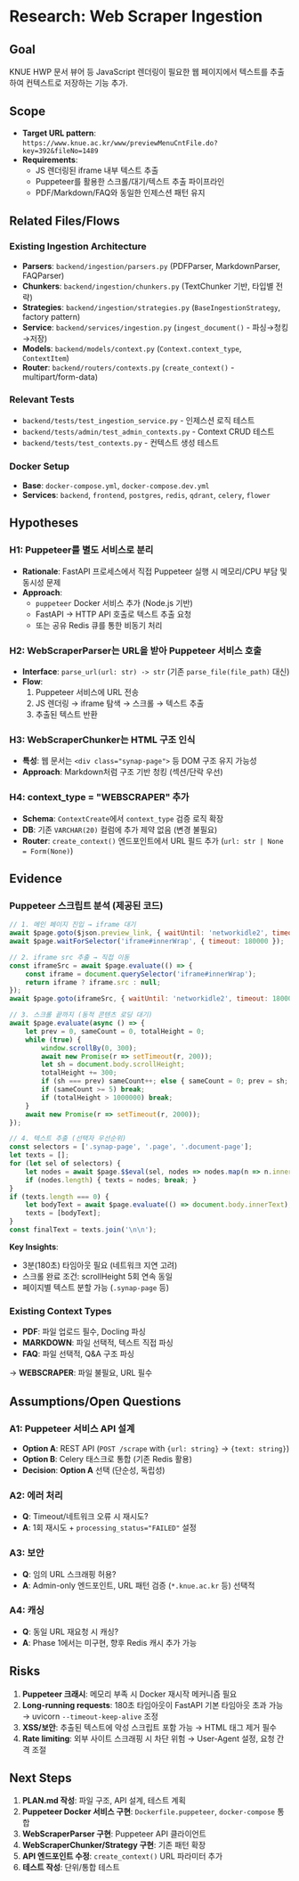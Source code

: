 # Research: Web Scraper Ingestion

## Goal
KNUE HWP 문서 뷰어 등 JavaScript 렌더링이 필요한 웹 페이지에서 텍스트를 추출하여 컨텍스트로 저장하는 기능 추가.

## Scope
- **Target URL pattern**: `https://www.knue.ac.kr/www/previewMenuCntFile.do?key=392&fileNo=1489`
- **Requirements**:
  - JS 렌더링된 iframe 내부 텍스트 추출
  - Puppeteer를 활용한 스크롤/대기/텍스트 추출 파이프라인
  - PDF/Markdown/FAQ와 동일한 인제스션 패턴 유지

## Related Files/Flows

### Existing Ingestion Architecture
- **Parsers**: `backend/ingestion/parsers.py` (PDFParser, MarkdownParser, FAQParser)
- **Chunkers**: `backend/ingestion/chunkers.py` (TextChunker 기반, 타입별 전략)
- **Strategies**: `backend/ingestion/strategies.py` (`BaseIngestionStrategy`, factory pattern)
- **Service**: `backend/services/ingestion.py` (`ingest_document()` - 파싱→청킹→저장)
- **Models**: `backend/models/context.py` (`Context.context_type`, `ContextItem`)
- **Router**: `backend/routers/contexts.py` (`create_context()` - multipart/form-data)

### Relevant Tests
- `backend/tests/test_ingestion_service.py` - 인제스션 로직 테스트
- `backend/tests/admin/test_admin_contexts.py` - Context CRUD 테스트
- `backend/tests/test_contexts.py` - 컨텍스트 생성 테스트

### Docker Setup
- **Base**: `docker-compose.yml`, `docker-compose.dev.yml`
- **Services**: `backend`, `frontend`, `postgres`, `redis`, `qdrant`, `celery`, `flower`

## Hypotheses

### H1: Puppeteer를 별도 서비스로 분리
- **Rationale**: FastAPI 프로세스에서 직접 Puppeteer 실행 시 메모리/CPU 부담 및 동시성 문제
- **Approach**:
  - `puppeteer` Docker 서비스 추가 (Node.js 기반)
  - FastAPI → HTTP API 호출로 텍스트 추출 요청
  - 또는 공유 Redis 큐를 통한 비동기 처리

### H2: WebScraperParser는 URL을 받아 Puppeteer 서비스 호출
- **Interface**: `parse_url(url: str) -> str` (기존 `parse_file(file_path)` 대신)
- **Flow**:
  1. Puppeteer 서비스에 URL 전송
  2. JS 렌더링 → iframe 탐색 → 스크롤 → 텍스트 추출
  3. 추출된 텍스트 반환

### H3: WebScraperChunker는 HTML 구조 인식
- **특성**: 웹 문서는 `<div class="synap-page">` 등 DOM 구조 유지 가능성
- **Approach**: Markdown처럼 구조 기반 청킹 (섹션/단락 우선)

### H4: context_type = "WEBSCRAPER" 추가
- **Schema**: `ContextCreate`에서 `context_type` 검증 로직 확장
- **DB**: 기존 `VARCHAR(20)` 컬럼에 추가 제약 없음 (변경 불필요)
- **Router**: `create_context()` 엔드포인트에서 URL 필드 추가 (`url: str | None = Form(None)`)

## Evidence

### Puppeteer 스크립트 분석 (제공된 코드)
```javascript
// 1. 메인 페이지 진입 → iframe 대기
await $page.goto($json.preview_link, { waitUntil: 'networkidle2', timeout: 180000 });
await $page.waitForSelector('iframe#innerWrap', { timeout: 180000 });

// 2. iframe src 추출 → 직접 이동
const iframeSrc = await $page.evaluate(() => {
    const iframe = document.querySelector('iframe#innerWrap');
    return iframe ? iframe.src : null;
});
await $page.goto(iframeSrc, { waitUntil: 'networkidle2', timeout: 180000 });

// 3. 스크롤 끝까지 (동적 콘텐츠 로딩 대기)
await $page.evaluate(async () => {
    let prev = 0, sameCount = 0, totalHeight = 0;
    while (true) {
        window.scrollBy(0, 300);
        await new Promise(r => setTimeout(r, 200));
        let sh = document.body.scrollHeight;
        totalHeight += 300;
        if (sh === prev) sameCount++; else { sameCount = 0; prev = sh; }
        if (sameCount >= 5) break;
        if (totalHeight > 1000000) break;
    }
    await new Promise(r => setTimeout(r, 2000));
});

// 4. 텍스트 추출 (선택자 우선순위)
const selectors = ['.synap-page', '.page', '.document-page'];
let texts = [];
for (let sel of selectors) {
    let nodes = await $page.$$eval(sel, nodes => nodes.map(n => n.innerText.trim()).filter(Boolean));
    if (nodes.length) { texts = nodes; break; }
}
if (texts.length === 0) {
    let bodyText = await $page.evaluate(() => document.body.innerText);
    texts = [bodyText];
}
const finalText = texts.join('\n\n');
```

**Key Insights**:
- 3분(180초) 타임아웃 필요 (네트워크 지연 고려)
- 스크롤 완료 조건: scrollHeight 5회 연속 동일
- 페이지별 텍스트 분할 가능 (`.synap-page` 등)

### Existing Context Types
- **PDF**: 파일 업로드 필수, Docling 파싱
- **MARKDOWN**: 파일 선택적, 텍스트 직접 파싱
- **FAQ**: 파일 선택적, Q&A 구조 파싱

→ **WEBSCRAPER**: 파일 불필요, URL 필수

## Assumptions/Open Questions

### A1: Puppeteer 서비스 API 설계
- **Option A**: REST API (`POST /scrape` with `{url: string}` → `{text: string}`)
- **Option B**: Celery 태스크로 통합 (기존 Redis 활용)
- **Decision**: **Option A** 선택 (단순성, 독립성)

### A2: 에러 처리
- **Q**: Timeout/네트워크 오류 시 재시도?
- **A**: 1회 재시도 + `processing_status="FAILED"` 설정

### A3: 보안
- **Q**: 임의 URL 스크래핑 허용?
- **A**: Admin-only 엔드포인트, URL 패턴 검증 (`*.knue.ac.kr` 등) 선택적

### A4: 캐싱
- **Q**: 동일 URL 재요청 시 캐싱?
- **A**: Phase 1에서는 미구현, 향후 Redis 캐시 추가 가능

## Risks

1. **Puppeteer 크래시**: 메모리 부족 시 Docker 재시작 메커니즘 필요
2. **Long-running requests**: 180초 타임아웃이 FastAPI 기본 타임아웃 초과 가능 → uvicorn `--timeout-keep-alive` 조정
3. **XSS/보안**: 추출된 텍스트에 악성 스크립트 포함 가능 → HTML 태그 제거 필수
4. **Rate limiting**: 외부 사이트 스크래핑 시 차단 위험 → User-Agent 설정, 요청 간격 조절

## Next Steps

1. **PLAN.md 작성**: 파일 구조, API 설계, 테스트 계획
2. **Puppeteer Docker 서비스 구현**: `Dockerfile.puppeteer`, `docker-compose` 통합
3. **WebScraperParser 구현**: Puppeteer API 클라이언트
4. **WebScraperChunker/Strategy 구현**: 기존 패턴 확장
5. **API 엔드포인트 수정**: `create_context()` URL 파라미터 추가
6. **테스트 작성**: 단위/통합 테스트
